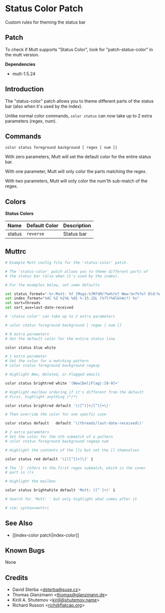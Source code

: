 Status Color Patch
==================

Custom rules for theming the status bar

Patch
-----

To check if Mutt supports "Status Color", look for "patch-status-color" in the mutt version.

**Dependencies**
-   mutt-1.5.24

Introduction
------------

The "status-color" patch allows you to theme different parts of the status bar (also when it's used by the index).

Unlike normal color commands, `color status` can now take up to 2 extra parameters (regex, num).

Commands
--------

    color status foreground background [ regex [ num ]]

With zero parameters, Mutt will set the default color for the entire status bar.

With one parameter, Mutt will only color the parts matching the regex.

With two parameters, Mutt will only color the num'th sub-match of the regex.

Colors
------

**Status Colors**

| Name   | Default Color | Description |
|:-------|:--------------|:------------|
| status | `reverse`     | Status bar  |

Muttrc
------

```bash
# Example Mutt config file for the 'status-color' patch.

# The 'status-color' patch allows you to theme different parts of
# the status bar (also when it's used by the index).

# For the examples below, set some defaults

set status_format="-%r-Mutt: %f [Msgs:%?M?%M/?%m%?n? New:%n?%?o? Old:%o?%?d? Del:%d?%?F? Flag:%F?%?t? Tag:%t?%?p? Post:%p?%?b? Inc:%b?%?l? %l?]---(%s/%S)-%>-(%P)---"
set index_format="%4C %Z %{%b %d} %-15.15L (%?l?%4l&%4c?) %s"
set sort=threads
set sort_aux=last-date-received

# 'status color' can take up to 2 extra parameters

# color status foreground background [ regex [ num ]]

# 0 extra parameters
# Set the default color for the entire status line

color status blue white

# 1 extra parameter
# Set the color for a matching pattern
# color status foreground background regexp

# Highlight New, Deleted, or Flagged emails

color status brightred white '(New|Del|Flag):[0-9]+'

# Highlight mailbox ordering if it's different from the default
# First, highlight anything (*/*)

color status brightred default '\([^)]+/[^)]+\)'

# Then override the color for one specfic case

color status default   default '\(threads/last-date-received\)'

# 2 extra parameters
# Set the color for the nth submatch of a pattern
# color status foreground background regexp num

# Highlight the contents of the []s but not the [] themselves

color status red default '\[([^]]+)\]' 1

# The '1' refers to the first regex submatch, which is the inner
# part in ()s

# Highlight the mailbox

color status brightwhite default 'Mutt: ([^ ]+)' 1

# Search for 'Mutt: ' but only highlight what comes after it

# vim: syntax=muttrc
```

See Also
--------

-   [[index-color patch|index-color]]

Known Bugs
----------

None

Credits
-------

-   David Sterba \<dsterba@suse.cz\>
-   Thomas Glanzmann \<thomas@glanzmann.de\>
-   Kirill A. Shutemov \<kirill@shutemov.name\>
-   Richard Russon \<rich@flatcap.org\>

